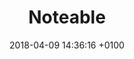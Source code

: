 ---
title:  "Noteable"
date:   2018-04-09 14:36:16 +0100
categories: jekyll update
tags: ['React','Ruby','Rails','Devise']
link: "https://noteable-notes.herokuapp.com/"
thumb: "/assets/img/noteable.jpg"
---